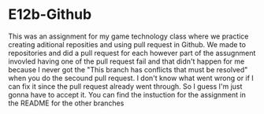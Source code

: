 # E12b-Github

This was an assignment for my game technology class where we practice creating aditional reposities and using pull request in Github. We made to repositories and did a pull request for each however part of the assugnment invovled having one of the pull request fail and that didn't happen for me because I never got the "This branch has conflicts that must be resolved" when you do the secound pull request. I don't know what went wrong or if I can fix it since the pull request already went through. So I guess I'm just gonna have to accept it. You can find the instuction for the assignment in the README for the other branches
